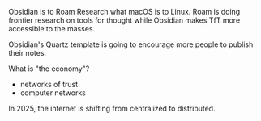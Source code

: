 Obsidian is to Roam Research what macOS is to Linux. Roam is doing frontier research on tools for thought while Obsidian makes TfT more accessible to the masses.

Obsidian's Quartz template is going to encourage more people to publish their notes.

What is "the economy"?
- networks of trust
- computer networks

In 2025, the internet is shifting from centralized to distributed.
